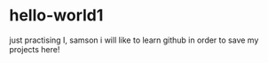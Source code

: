 # hello-world1
just practising
I, samson i will like to learn github in order to save my projects here!
